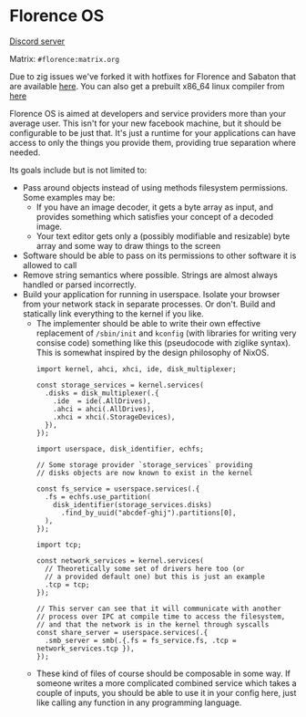 # Florence OS

[Discord server](https://discord.gg/uaXtZVku2E)

Matrix: `#florence:matrix.org`

Due to zig issues we've forked it with hotfixes for Florence and Sabaton that are available [here](https://github.com/FlorenceOS/zig). You can also get a prebuilt x86_64 linux compiler from [here](https://transfer.sh/get/1Pxcn84/zig-linux-x86_64-0.9.0-dev.185-e125ead2b.zip)

Florence OS is aimed at developers and service providers more than your average user. This isn't for your new facebook machine, but it should be configurable to be just that.
It's just a runtime for your applications can have access to only the things you provide them, providing true separation where needed.

Its goals include but is not limited to:
* Pass around objects instead of using methods filesystem permissions. Some examples may be:
  * If you have an image decoder, it gets a byte array as input, and provides something which satisfies your concept of a decoded image.
  * Your text editor gets only a (possibly modifiable and resizable) byte array and some way to draw things to the screen
* Software should be able to pass on its permissions to other software it is allowed to call
* Remove string semantics where possible. Strings are almost always handled or parsed incorrectly.
* Build your application for running in userspace. Isolate your browser from your network stack in separate processes. Or don't. Build and statically link everything to the kernel if you like.
  * The implementer should be able to write their own effective replacement of `/sbin/init` and `kconfig` (with libraries for writing very consise code) something like this (pseudocode with ziglike syntax). This is somewhat inspired by the design philosophy of NixOS.
    ```
    import kernel, ahci, xhci, ide, disk_multiplexer;

    const storage_services = kernel.services(
      .disks = disk_multiplexer(.{
        .ide  = ide(.AllDrives),
        .ahci = ahci(.AllDrives),
        .xhci = xhci(.StorageDevices),
      }),
    });

    import userspace, disk_identifier, echfs;

    // Some storage provider `storage_services` providing
    // disks objects are now known to exist in the kernel

    const fs_service = userspace.services(.{
      .fs = echfs.use_partition(
        disk_identifier(storage_services.disks)
          .find_by_uuid("abcdef-ghij").partitions[0],
      ),
    });

    import tcp;

    const network_services = kernel.services(
      // Theoretically some set of drivers here too (or
      // a provided default one) but this is just an example
      .tcp = tcp;
    });

    // This server can see that it will communicate with another
    // process over IPC at compile time to access the filesystem,
    // and that the network is in the kernel through syscalls
    const share_server = userspace.services(.{
      .smb_server = smb(.{.fs = fs_service.fs, .tcp = network_services.tcp }),
    });
    ```
  * These kind of files of course should be composable in some way. If someone writes a more complicated combined service which takes a couple of inputs, you should be able to use it in your config here, just like calling any function in any programming language.
